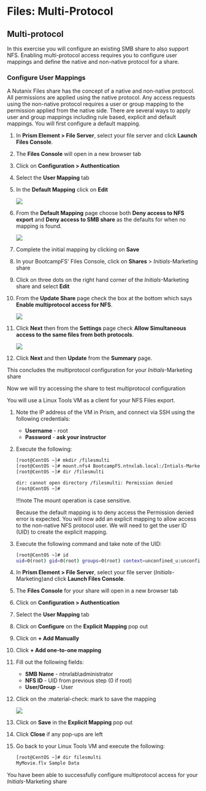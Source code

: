 # Files: Multi-Protocol

## Multi-protocol

In this exercise you will configure an existing SMB share to also
support NFS. Enabling multi-protocol access requires you to configure
user mappings and define the native and non-native protocol for a share.

### Configure User Mappings

A Nutanix Files share has the concept of a native and non-native
protocol. All permissions are applied using the native protocol. Any
access requests using the non-native protocol requires a user or group
mapping to the permission applied from the native side. There are
several ways to apply user and group mappings including rule based,
explicit and default mappings. You will first configure a default
mapping.

1.  In **Prism Element > File Server**, select your file server and
    click **Launch Files Console**.

2.  The **Files Console** will open in a new browser tab

3.  Click on **Configuration > Authentication**

4.  Select the **User Mapping** tab

5.  In the **Default Mapping** click on **Edit**

    ![](images/52.png)

6.  From the **Default Mapping** page choose both **Deny access to NFS
    export** and **Deny access to SMB share** as the defaults for when
    no mapping is found.

    ![](images/52a.png)

7.  Complete the initial mapping by clicking on **Save**

8.  In your BootcampFS' Files Console, click on **Shares** >
    *Initials*-Marketing share

9.  Click on three dots on the right hand corner of the
    *Initials*-Marketing share and select **Edit**

10. From the **Update Share** page check the box at the bottom which
    says **Enable multiprotocol access for NFS**.

    ![](images/55.png)

11. Click **Next** then from the **Settings** page check **Allow
    Simultaneous access to the same files from both protocols**.

    ![](images/56.png)

12. Click **Next** and then **Update** from the **Summary** page.

This concludes the multiprotocol configuration for your
*Initials*-Marketing share

Now we will try accessing the share to test multiprotocol configuration

You will use a Linux Tools VM as a client for your NFS Files export.

1.  Note the IP address of the VM in Prism, and connect via SSH using
    the following credentials:

    -   **Username** - root
    -   **Password** - **ask your instructor**

2.  Execute the following:

    ``` bash
    [root@CentOS ~]# mkdir /filesmulti
    [root@CentOS ~]# mount.nfs4 BootcampFS.ntnxlab.local:/Intials-Marketing /filesmulti
    [root@CentOS ~]# dir /filesmulti

    dir: cannot open directory /filesmulti: Permission denied
    [root@CentOS ~]#
    ```

    !!!note
           The mount operation is case sensitive.

    Because the default mapping is to deny access the Permission denied
    error is expected. You will now add an explicit mapping to allow access
    to the non-native NFS protocol user. We will need to get the user ID
    (UID) to create the explicit mapping.

3.  Execute the following command and take note of the UID:

    ``` bash
    [root@CentOS ~]# id
    uid=0(root) gid=0(root) groups=0(root) context=unconfined_u:unconfined_r:unconfined_t:s0-s0:c0.c1023
    ```

4.  In **Prism Element > File Server**, select your file server
    (*Initials*-Marketing)and click **Launch Files Console**.

5.  The **Files Console** for your share will open in a new browser tab

6.  Click on **Configuration > Authentication**

7.  Select the **User Mapping** tab

8.  Click on **Configure** on the **Explicit Mapping** pop out

9.  Click on **+ Add Manually**

10. Click **+ Add one-to-one mapping**

11. Fill out the following fields:

    -   **SMB Name** - ntnxlab\\administrator
    -   **NFS ID** - UID from previous step (0 if root)
    -   **User/Group** - User

12. Click on the :material-check: mark to save the mapping

    ![](images/57.png)

13. Click on **Save** in the **Explicit Mapping** pop out

14. Click **Close** if any pop-ups are left

15. Go back to your Linux Tools VM and execute the following:

    ```bash
    [root@CentOS ~]# dir filesmulti
    MyMovie.flv Sample Data
    ```

You have been able to successfully configure multiprotocol access for
your *Initials*-Marketing share
